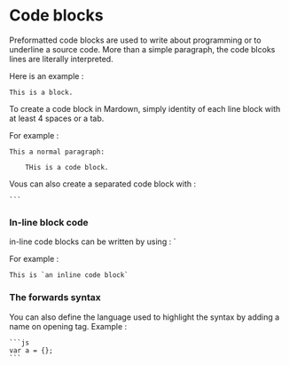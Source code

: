 # Code blocks

Preformatted code blocks are used to write about programming or to underline a source code. More than a simple paragraph, the code blcoks lines are literally interpreted.

Here is an example :

```
This is a block.
```

To create a code block in Mardown, simply identity of each line block with at least 4 spaces or a tab.

For example :

```
This a normal paragraph:

    THis is a code block. 
```

Vous can also create a separated code block with :

    ```

### In-line block code

in-line code blocks can be written by using : `

For example :

    This is `an inline code block`

### The forwards syntax

You can also define the language used to highlight the syntax by adding a name on opening tag. Example : 

    ```js
    var a = {};
    ```